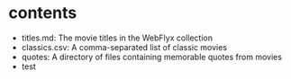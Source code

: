 # contents

- titles.md: The movie titles in the WebFlyx collection
- classics.csv: A comma-separated list of classic movies
- quotes: A directory of files containing memorable quotes from movies
- test